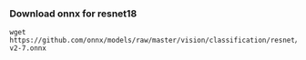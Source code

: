 ### Download onnx for resnet18 

```
wget https://github.com/onnx/models/raw/master/vision/classification/resnet/model/resnet18-v2-7.onnx
```